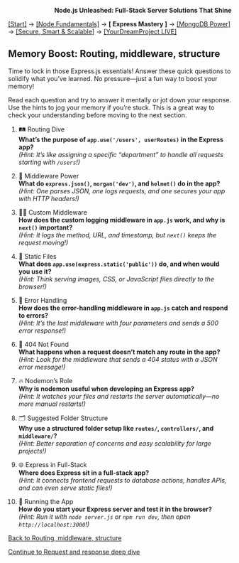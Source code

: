 **<p align="right">Node.js Unleashed: Full-Stack Server Solutions That Shine</p>**

[[Start]](../Introduction.md) → [[Node Fundamentals]](../chapter-01/1-1.md) → **[ Express Mastery ]** → [[MongoDB Power]](../chapter-03/3-1.md) → [[Secure, Smart & Scalable]](../chapter-04/4-1.md) → [[YourDreamProject LIVE]](../chapter-05/5-1.md)

## Memory Boost: Routing, middleware, structure

Time to lock in those Express.js essentials! Answer these quick questions to solidify what you’ve learned. No pressure—just a fun way to boost your memory!

Read each question and try to answer it mentally or jot down your response. Use the hints to jog your memory if you’re stuck. This is a great way to check your understanding before moving to the next section.

1. 🛤️ Routing Dive<br />
   **What’s the purpose of `app.use('/users', userRoutes)` in the Express app?**<br />
   *(Hint: It’s like assigning a specific “department” to handle all requests starting with `/users`!)*
   
2. 🔌 Middleware Power<br />
   **What do `express.json()`, `morgan('dev')`, and `helmet()` do in the app?**<br />
   *(Hint: One parses JSON, one logs requests, and one secures your app with HTTP headers!)*
   
3. 🕵️‍♂️ Custom Middleware<br />
   **How does the custom logging middleware in `app.js` work, and why is `next()` important?**<br />
   *(Hint: It logs the method, URL, and timestamp, but `next()` keeps the request moving!)*
   
4. 📁 Static Files<br />
   **What does `app.use(express.static('public'))` do, and when would you use it?**<br />
   *(Hint: Think serving images, CSS, or JavaScript files directly to the browser!)*
   
5. 🚨 Error Handling<br />
   **How does the error-handling middleware in `app.js` catch and respond to errors?**<br />
   *(Hint: It’s the last middleware with four parameters and sends a 500 error response!)*
   
6. 🚫 404 Not Found<br />
   **What happens when a request doesn’t match any route in the app?**<br />
   *(Hint: Look for the middleware that sends a 404 status with a JSON error message!)*

7. 🔥 Nodemon’s Role<br />
   **Why is nodemon useful when developing an Express app?**<br />
   *(Hint: It watches your files and restarts the server automatically—no more manual restarts!)*

8. 🗂 Suggested Folder Structure<br />
   **Why use a structured folder setup like `routes/`, `controllers/`, and `middleware/`?**<br />
   *(Hint: Better separation of concerns and easy scalability for large projects!)*

9. 🌐 Express in Full-Stack<br />
   **Where does Express sit in a full-stack app?**<br />
   *(Hint: It connects frontend requests to database actions, handles APIs, and can even serve static files!)*

10. 🧪 Running the App<br />
   **How do you start your Express server and test it in the browser?**<br />
   *(Hint: Run it with `node server.js` or `npm run dev`, then open `http://localhost:3000`!)*

[Back to Routing, middleware, structure](2-2.md)

[Continue to Request and response deep dive](2-3.md)
